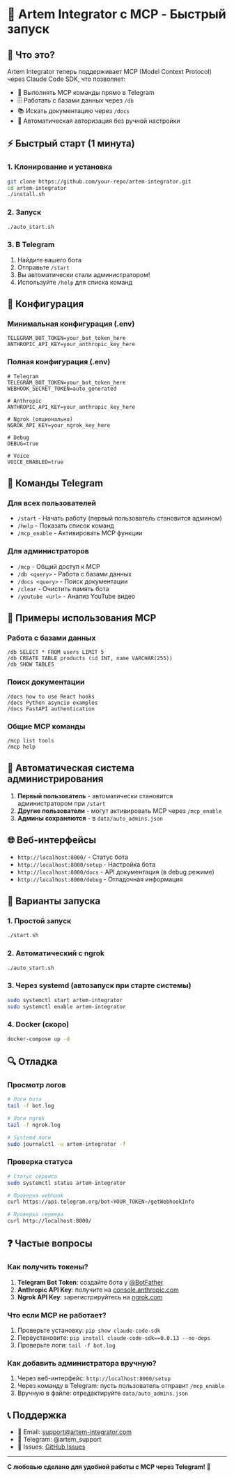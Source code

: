 # 🚀 Artem Integrator с MCP - Быстрый запуск

## 🎯 Что это?

Artem Integrator теперь поддерживает MCP (Model Context Protocol) через Claude Code SDK, что позволяет:
- 🔌 Выполнять MCP команды прямо в Telegram
- 🗄️ Работать с базами данных через `/db`
- 📚 Искать документацию через `/docs`
- 🤖 Автоматическая авторизация без ручной настройки

## ⚡ Быстрый старт (1 минута)

### 1. Клонирование и установка
```bash
git clone https://github.com/your-repo/artem-integrator.git
cd artem-integrator
./install.sh
```

### 2. Запуск
```bash
./auto_start.sh
```

### 3. В Telegram
1. Найдите вашего бота
2. Отправьте `/start`
3. Вы автоматически стали администратором!
4. Используйте `/help` для списка команд

## 🔧 Конфигурация

### Минимальная конфигурация (.env)
```env
TELEGRAM_BOT_TOKEN=your_bot_token_here
ANTHROPIC_API_KEY=your_anthropic_key_here
```

### Полная конфигурация (.env)
```env
# Telegram
TELEGRAM_BOT_TOKEN=your_bot_token_here
WEBHOOK_SECRET_TOKEN=auto_generated

# Anthropic
ANTHROPIC_API_KEY=your_anthropic_key_here

# Ngrok (опционально)
NGROK_API_KEY=your_ngrok_key_here

# Debug
DEBUG=true

# Voice
VOICE_ENABLED=true
```

## 📱 Команды Telegram

### Для всех пользователей
- `/start` - Начать работу (первый пользователь становится админом)
- `/help` - Показать список команд
- `/mcp_enable` - Активировать MCP функции

### Для администраторов
- `/mcp` - Общий доступ к MCP
- `/db <query>` - Работа с базами данных
- `/docs <query>` - Поиск документации
- `/clear` - Очистить память бота
- `/youtube <url>` - Анализ YouTube видео

## 🎯 Примеры использования MCP

### Работа с базами данных
```
/db SELECT * FROM users LIMIT 5
/db CREATE TABLE products (id INT, name VARCHAR(255))
/db SHOW TABLES
```

### Поиск документации
```
/docs how to use React hooks
/docs Python asyncio examples
/docs FastAPI authentication
```

### Общие MCP команды
```
/mcp list tools
/mcp help
```

## 🔌 Автоматическая система администрирования

1. **Первый пользователь** - автоматически становится администратором при `/start`
2. **Другие пользователи** - могут активировать MCP через `/mcp_enable`
3. **Админы сохраняются** - в `data/auto_admins.json`

## 🌐 Веб-интерфейсы

- `http://localhost:8000/` - Статус бота
- `http://localhost:8000/setup` - Настройка бота
- `http://localhost:8000/docs` - API документация (в debug режиме)
- `http://localhost:8000/debug` - Отладочная информация

## 🚀 Варианты запуска

### 1. Простой запуск
```bash
./start.sh
```

### 2. Автоматический с ngrok
```bash
./auto_start.sh
```

### 3. Через systemd (автозапуск при старте системы)
```bash
sudo systemctl start artem-integrator
sudo systemctl enable artem-integrator
```

### 4. Docker (скоро)
```bash
docker-compose up -d
```

## 🔍 Отладка

### Просмотр логов
```bash
# Логи бота
tail -f bot.log

# Логи ngrok
tail -f ngrok.log

# Systemd логи
sudo journalctl -u artem-integrator -f
```

### Проверка статуса
```bash
# Статус сервиса
sudo systemctl status artem-integrator

# Проверка webhook
curl https://api.telegram.org/bot<YOUR_TOKEN>/getWebhookInfo

# Проверка сервера
curl http://localhost:8000/
```

## ❓ Частые вопросы

### Как получить токены?
1. **Telegram Bot Token**: создайте бота у [@BotFather](https://t.me/BotFather)
2. **Anthropic API Key**: получите на [console.anthropic.com](https://console.anthropic.com)
3. **Ngrok API Key**: зарегистрируйтесь на [ngrok.com](https://ngrok.com)

### Что если MCP не работает?
1. Проверьте установку: `pip show claude-code-sdk`
2. Переустановите: `pip install claude-code-sdk==0.0.13 --no-deps`
3. Проверьте логи: `tail -f bot.log`

### Как добавить администратора вручную?
1. Через веб-интерфейс: `http://localhost:8000/setup`
2. Через команду в Telegram: пусть пользователь отправит `/mcp_enable`
3. Вручную в файле: отредактируйте `data/auto_admins.json`

## 📞 Поддержка

- 📧 Email: support@artem-integrator.com
- 💬 Telegram: @artem_support
- 🐛 Issues: [GitHub Issues](https://github.com/your-repo/issues)

---

**С любовью сделано для удобной работы с MCP через Telegram! 🚀**